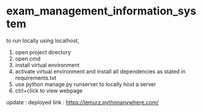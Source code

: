 ﻿# exam_management_information_system
to run locally using localhost,

1. open project directory
2. open cmd
3. install virtual environment
4. activate virtual environment and install all dependencies as stated in requirements.txt
5. use python manage.py runserver to locally host a server
6. ctrl+click to view webpage

update : deployed link : https://lemurz.pythonanywhere.com/
